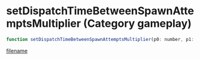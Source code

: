 # setDispatchTimeBetweenSpawnAttemptsMultiplier (Category gameplay)

```js
function setDispatchTimeBetweenSpawnAttemptsMultiplier(p0: number, p1: number): void
```

[filename](setDispatchTimeBetweenSpawnAttemptsMultiplier_m.md ':include')